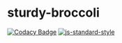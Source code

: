 # sturdy-broccoli

[![Codacy Badge](https://api.codacy.com/project/badge/Grade/e3c9331e62d64037b5fd4b7931433bd3)](https://app.codacy.com/app/OliverArthur/sturdy-broccoli?utm_source=github.com&utm_medium=referral&utm_content=OliverArthur/sturdy-broccoli&utm_campaign=Badge_Grade_Dashboard)
[![js-standard-style](https://cdn.rawgit.com/standard/standard/master/badge.svg)](http://standardjs.com)
